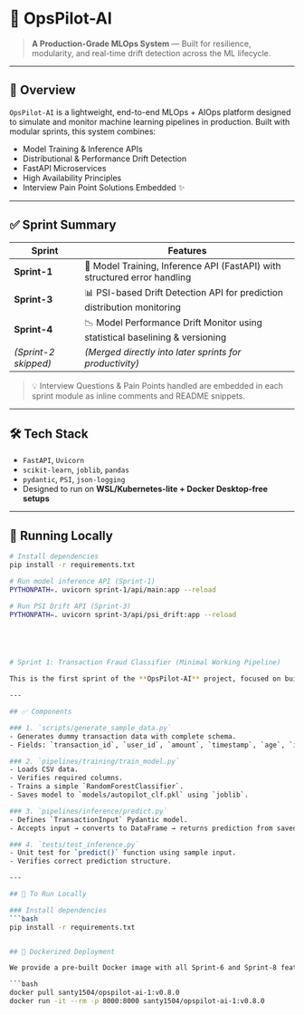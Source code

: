 
# 🧠 OpsPilot-AI

> **A Production-Grade MLOps System** — Built for resilience, modularity, and real-time drift detection across the ML lifecycle.

---

## 🚀 Overview

`OpsPilot-AI` is a lightweight, end-to-end MLOps + AIOps platform designed to simulate and monitor machine learning pipelines in production. Built with modular sprints, this system combines:

- Model Training & Inference APIs
- Distributional & Performance Drift Detection
- FastAPI Microservices
- High Availability Principles
- Interview Pain Point Solutions Embedded ✨

---

## ✅ Sprint Summary

| Sprint | Features |
|--------|----------|
| **Sprint-1** | 🔧 Model Training, Inference API (FastAPI) with structured error handling |
| **Sprint-3** | 📊 PSI-based Drift Detection API for prediction distribution monitoring |
| **Sprint-4** | 📉 Model Performance Drift Monitor using statistical baselining & versioning |
| *(Sprint-2 skipped)* | *(Merged directly into later sprints for productivity)* |

> 💡 Interview Questions & Pain Points handled are embedded in each sprint module as inline comments and README snippets.

---

## 🛠️ Tech Stack

- `FastAPI`, `Uvicorn`
- `scikit-learn`, `joblib`, `pandas`
- `pydantic`, `PSI`, `json-logging`
- Designed to run on **WSL/Kubernetes-lite + Docker Desktop-free setups**

---

## 🧪 Running Locally

```bash
# Install dependencies
pip install -r requirements.txt

# Run model inference API (Sprint-1)
PYTHONPATH=. uvicorn sprint-1/api/main:app --reload

# Run PSI Drift API (Sprint-3)
PYTHONPATH=. uvicorn sprint-3/api/psi_drift:app --reload





# Sprint 1: Transaction Fraud Classifier (Minimal Working Pipeline)

This is the first sprint of the **OpsPilot-AI** project, focused on building a minimal working ML pipeline with schema validation, model training, inference, and testing.

---

## ✅ Components

### 1. `scripts/generate_sample_data.py`
- Generates dummy transaction data with complete schema.
- Fields: `transaction_id`, `user_id`, `amount`, `timestamp`, `age`, `income`, `transaction_count`, `fraud_flag`.

### 2. `pipelines/training/train_model.py`
- Loads CSV data.
- Verifies required columns.
- Trains a simple `RandomForestClassifier`.
- Saves model to `models/autopilot_clf.pkl` using `joblib`.

### 3. `pipelines/inference/predict.py`
- Defines `TransactionInput` Pydantic model.
- Accepts input → converts to DataFrame → returns prediction from saved model.

### 4. `tests/test_inference.py`
- Unit test for `predict()` function using sample input.
- Verifies correct prediction structure.

---

## 🧪 To Run Locally

### Install dependencies
```bash
pip install -r requirements.txt


## 🚀 Dockerized Deployment

We provide a pre-built Docker image with all Sprint-6 and Sprint-8 features integrated:

```bash
docker pull santy1504/opspilot-ai-1:v0.8.0
docker run -it --rm -p 8000:8000 santy1504/opspilot-ai-1:v0.8.0

